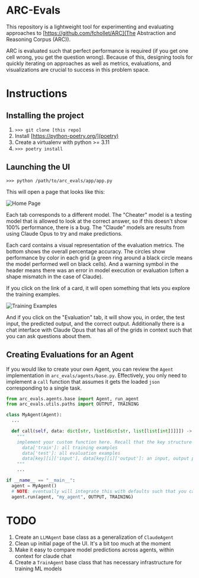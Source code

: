# ARC-Evals

This repository is a lightweight tool for experimenting and evaluating approaches to [https://github.com/fchollet/ARC](The Abstraction and Reasoning Corpus (ARC)).

ARC is evaluated such that perfect performance is required (if you get one cell wrong, you get the question wrong). Because of this, designing tools for quickly iterating on approaches as well as metrics, evaluations, and visualizations are crucial to success in this problem space.

# Instructions

## Installing the project

1. `>>> git clone [this repo]`
2. Install [https://python-poetry.org/](poetry)
3. Create a virtualenv with python >= 3.11
4. `>>> poetry install`

## Launching the UI

`>>> python /path/to/arc_evals/app/app.py`

This will open a page that looks like this:

<img alt="Home Page" src="https://github.com/RyanSaxe/ARC-Evals/imgs/home_page.png">

Each tab corresponds to a different model. The "Cheater" model is a testing model that is allowed to look at the correct answer, so if this doesn't show 100% performance, there is a bug. The "Claude" models are results from using Claude Opus to try and make predictions.

Each card contains a visual representation of the evaluation metrics. The bottom shows the overall percentage accuracy. The circles show performance by color in each grid (a green ring around a black circle means the model performed well on black cells). And a warning symbol in the header means there was an error in model execution or evaluation (often a shape mismatch in the case of Claude).

If you click on the link of a card, it will open something that lets you explore the training examples.

<img alt="Training Examples" src="https://github.com/RyanSaxe/ARC-Evals/imgs/train_examples.png">

And if you click on the "Evaluation" tab, it will show you, in order, the test input, the predicted output, and the correct output. Additionally there is a chat interface with Claude Opus that has all of the grids in context such that you can ask questions about them.

## Creating Evaluations for an Agent

If you would like to create your own Agent, you can review the `Agent` implementation in `arc_evals/agents/base.py`. Effectively, you only need to implement a `call` function that assumes it gets the loaded `json` corresponding to a single task.

```python
from arc_evals.agents.base import Agent, run_agent
from arc_evals.utils.paths import OUTPUT, TRAINING

class MyAgent(Agent):
  ...

  def call(self, data: dict[str, list[dict[str, list[list[int]]]]]) -> list[list[int]]]:
    """
    implement your custom function here. Recall that the key structure of `data` is:
      data['train']: all training examples
      data['test']: all evaluation examples
      data[key][i]['input'], data[key][i]['output']: an input, output pair for the task
    """
    ...

if __name__ == "__main__":
  agent = MyAgent()
  # NOTE: eventually will integrate this with defaults such that you can just execute agent.run()
  agent.run(agent, "my_agent", OUTPUT, TRAINING)
```

# TODO

1. Create an `LLMAgent` base class as a generalization of `ClaudeAgent`
2. Clean up initial page of the UI. It's a bit too much at the moment
3. Make it easy to compare model predictions across agents, within context for claude chat
4. Create a `TrainAgent` base class that has necessary infrastructure for training ML models
